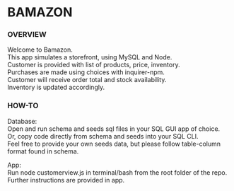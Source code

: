 # BAMAZON

### OVERVIEW
Welcome to Bamazon.\
This app simulates a storefront, using MySQL and Node.\
Customer is provided with list of products, price, inventory.\
Purchases are made using choices with inquirer-npm.\
Customer will receive order total and stock availability.\
Inventory is updated accordingly.

### HOW-TO
Database:\
Open and run schema and seeds sql files in your SQL GUI app of choice.\
Or, copy code directly from schema and seeds into your SQL CLI.\
Feel free to provide your own seeds data, but please follow table-column format found in schema.

App:\
Run node customerview.js in terminal/bash from the root folder of the repo.\
Further instructions are provided in app.